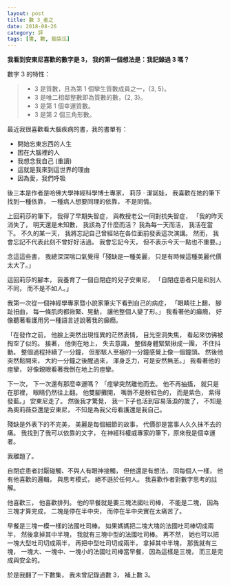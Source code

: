 ```yaml
---
layout: post
title: 數 3_者之
date: 2018-08-26
category: 評
tags: [書, 數, 腦袋瓜]
---
```


**我看到安東尼喜歡的數字是 3，
我的第一個想法是：我記錄過 3 嗎？**


數字 3 的特性：
>- 3 是質數，且為第 1 個孿生質數成員之一，\{3, 5\}。
>- 3 是唯二相鄰整數即為質數的數，\{2, 3\}。
>- 3 是第 1 個幸運質數。
>- 3 是第 2 個三角形數。


<!--more-->
最近我很喜歡看大腦疾病的書，我的書單有：
* 開始忘東忘西的人生
* 困在大腦裡的人
* 我想念我自己 (重讀)
* 這就是我來到這世界的理由
* 因為愛，我們呼吸

後三本是作者是哈佛大學神經科學博士專家，
莉莎 ‧ 潔諾娃，
我喜歡在她的筆下找到一種依靠，
一種病人想要同理的依靠，
不是同情。

上回莉莎的筆下，
我得了早期失智症，
與教授老公一同對抗失智症，
「我的昨天消失了，
明天還是未知數，
我該為了什麼而活？
我為每一天而活，
我活在當下。
不久的某一天，
我將忘記自己曾經站在各位面前發表這次演講。
然而，
我會忘記不代表此刻不曾好好活過。
我會忘記今天，
但不表示今天一點也不重要。」

念這這些書，
我總深深喘口氣覺得「殘缺是一種美麗，
只是有時候這種美麗代價太大了。」

這回莉莎的腳本，
我養育了一個自閉症的兒子安東尼，
「自閉症患者只是和別人不同，
而不是不如人。」

我第一次從一個神經學專家暨小說家筆尖下看到自己的病症，
「眼睛往上翻，
腳趾扭曲，
每一條肌肉都揪緊、晃動，
讓他整個人變了形。」
我看著他的癲癇，
好像聽著看護用另一種語言述說著我的癲癇。

「在發作之前，
他臉上突然出現怪異的茫然表情，
目光空洞失焦，
看起來彷彿被掏空了似的。
接著，
他倒在地上，
失去意識，
整個身體緊緊揪成一團，
不住抖動。
整個過程持續了一分鐘，
但那駭人至極的一分鐘感覺上像一個鐘頭。
然後他突然鬆開來，
大約一分鐘之後醒過來，
渾身乏力，可是安然無恙。」
我看著他的痙攣，
好像親眼看著我倒在地上的痙攣。

下一次，
下一次還有那麼幸運嗎？
「痙攣突然離他而去。
他不再抽搐，
就只是在那裡，
眼睛仍然往上翻。
他雙腳攤開，
嘴唇不是粉紅色的，
而是紫色，
紫得發藍。」
安東尼走了。
然後我才驚覺，
我一下子也活到容易落淚的歲了，
不知是為奧莉薇亞還是安東尼，
不知是為我父母看護還是我自己。

殘缺是外表下的不完美，
美麗是每個細節的故事，
代價卻是當事人久久抹不去的痛。
我找到了我可以依靠的文字，
在神經科權威專家的筆下，原來我是個幸運者。

我離題了。

自閉症患者討厭碰觸、不與人有眼神接觸，
但他還是有想法，
同每個人一樣，
他有他喜歡的邏輯，
與思考模式，
絕不遜於任何人。
我喜歡作者對數字思考的註解。

他喜歡三，
他喜歡排列。
他的早餐就是要三塊法國吐司棒，
不能是二塊，
因為三塊才算完成，
二塊是停在半中央，
而停在半中央實在太痛苦了。

早餐是三塊一模一樣的法國吐司棒。
如果媽媽把二塊大塊的法國吐司棒切成兩半，
然後拿掉其中半塊，
我就有三塊中型的法國吐司棒。
再不然，
她也可以把一塊大型吐司切成兩半，
再把中型吐司切成兩半，
拿掉其中半塊，
那我就有三塊，
一塊大、一塊中、一塊小的法國吐司棒當早餐，
因為這樣是三塊，
而三是完成與安全的。

於是我翻了一下數集，
我未曾記錄過數 3，
補上數 3。
